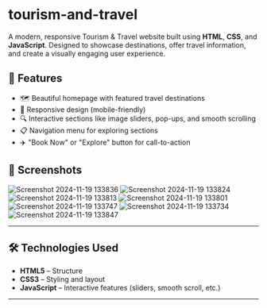 # tourism-and-travel

A modern, responsive Tourism & Travel website built using **HTML**, **CSS**, and **JavaScript**. Designed to showcase destinations, offer travel information, and create a visually engaging user experience.

## 🚀 Features

- 🗺️ Beautiful homepage with featured travel destinations
- 🧭 Responsive design (mobile-friendly)
- 🔍 Interactive sections like image sliders, pop-ups, and smooth scrolling
- 📋 Navigation menu for exploring sections
- ✈️ "Book Now" or "Explore" button for call-to-action

## 📸 Screenshots

![Screenshot 2024-11-19 133836](https://github.com/user-attachments/assets/e7da37da-ae68-49ec-9daf-46425795eed7)
![Screenshot 2024-11-19 133824](https://github.com/user-attachments/assets/db9ea2ad-3ead-4acb-81d2-26ab8820b21a)
![Screenshot 2024-11-19 133813](https://github.com/user-attachments/assets/0d1b95e6-2390-4d11-8401-9c9249341839)
![Screenshot 2024-11-19 133801](https://github.com/user-attachments/assets/e05f86f7-0fec-40a0-a0d0-82d0f378b6d3)
![Screenshot 2024-11-19 133747](https://github.com/user-attachments/assets/5d80267f-67d0-4bb2-9e33-05f15d3f3fcd)
![Screenshot 2024-11-19 133734](https://github.com/user-attachments/assets/c7ba936b-9fa6-4f72-ac14-62e94ecb469b)
![Screenshot 2024-11-19 133847](https://github.com/user-attachments/assets/759e69df-97e6-4a9b-9da9-e1cf687e25e2)


---

## 🛠️ Technologies Used

- **HTML5** – Structure
- **CSS3** – Styling and layout
- **JavaScript** – Interactive features (sliders, smooth scroll, etc.)

---


